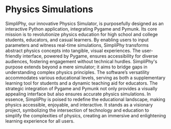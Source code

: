 # Physics Simulations 

SimpliPhy, our innovative Physics Simulator, is purposefully designed as an interactive Python application, integrating Pygame and Pymunk. Its core mission is to revolutionize physics education for high school and college students, educators, and casual learners. By enabling users to input parameters and witness real-time simulations, SimpliPhy transforms abstract physics concepts into tangible, visual experiences. The user-friendly interface, powered by Pygame, ensures accessibility for diverse audiences, fostering engagement without technical hurdles.
SimpliPhy's purpose extends beyond a mere simulator; it aims to bridge gaps in understanding complex physics principles. The software’s versatility accommodates various educational levels, serving as both a supplementary learning tool for students and a dynamic teaching aid for educators. The strategic integration of Pygame and Pymunk not only provides a visually appealing interface but also ensures accurate physics simulations.
In essence, SimpliPhy is poised to redefine the educational landscape, making physics accessible, enjoyable, and interactive. It stands as a visionary project, symbolizing the intersection of technology and education to simplify the complexities of physics, creating an immersive and enlightening learning experience for all users.


